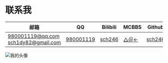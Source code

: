 # 联系我


| **邮箱** | **QQ** | **Bilibili** | **MCBBS** | **Github** |
| -------- | -------- | -------- | -------- | -------- |
| 980001119@qq.com <br/> sch1dy82@gmail.com | [980001119](https://qm.qq.com/cgi-bin/qm/qr?k=jPz7HMTn3Lh-_GR02HKfrEaOJjtMw4jh&noverify=0) | [sch246](https://space.bilibili.com/172818145) | [△＠←](https://www.mcbbs.net/home.php?mod=space&uid=740479) | [sch246](https://github.com/sch246) |

![我的头像](https://s2.loli.net/2022/04/19/jUkfqHQFVSWKwOh.jpg)